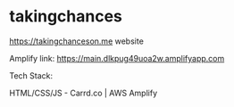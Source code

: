 # takingchances
https://takingchanceson.me website

Amplify link: https://main.dlkpug49uoa2w.amplifyapp.com

Tech Stack:

HTML/CSS/JS - Carrd.co | AWS Amplify
